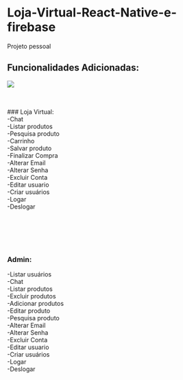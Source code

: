 # Loja-Virtual-React-Native-e-firebase
Projeto pessoal


## Funcionalidades Adicionadas:

![](./static/20200830-190952.gif)

<br />
<br />
### Loja Virtual:<br />
-Chat <br />
-Listar produtos<br />
-Pesquisa produto<br />
-Carrinho<br />
-Salvar produto<br />
-Finalizar Compra<br />
-Alterar Email<br />
-Alterar Senha<br />
-Excluir Conta<br />
-Editar usuario<br />
-Criar usuários<br />
-Logar<br />
-Deslogar<br />

<br /><br /><br /><br />
### Admin:<br />
-Listar usuários<br />
-Chat<br />
-Listar produtos<br />
-Excluir produtos<br />
-Adicionar produtos<br />
-Editar produto<br />
-Pesquisa produto<br />
-Alterar Email<br />
-Alterar Senha<br />
-Excluir Conta<br />
-Editar usuario<br />
-Criar usuários<br />
-Logar<br />
-Deslogar<br />


